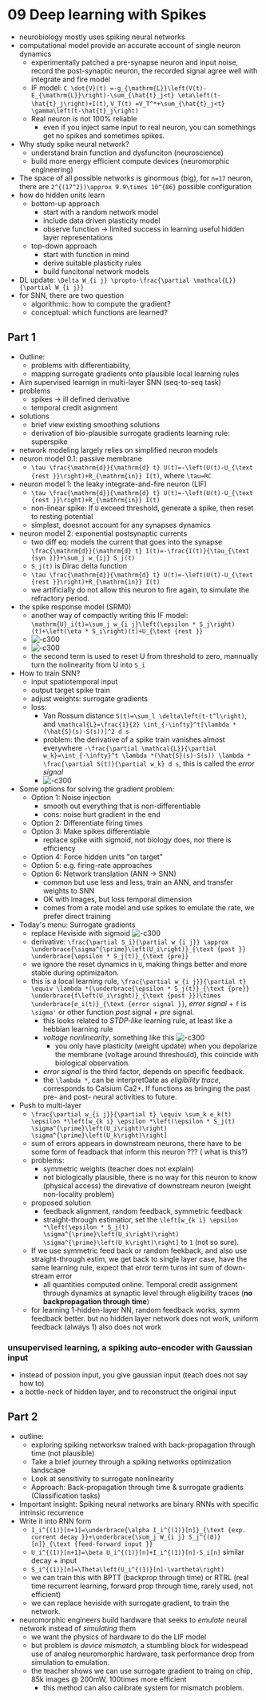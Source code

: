 # 09 Deep learning with Spikes
- neurobiology mostly uses spiking neural networks
- computational model provide an accurate account of single neuron dynamics
    - experimentally patched a pre-synapse neuron and input noise, record the post-synaptic neuron, the recorded signal agree well with integrate and fire model
    - IF model: ``C \dot{V}(t) =-g_{\mathrm{L}}\left(V(t)-E_{\mathrm{L}}\right)-\sum_{\hat{t}_j<t} \eta\left(t-\hat{t}_j\right)+I(t)``, ``V_T(t) =V_T^*+\sum_{\hat{t}_j<t} \gamma\left(t-\hat{t}_j\right)``
    - Real neuron is not 100% reliable
        - even if you inject same input to real neuron, you can somethings get no spikes and sometimes spikes.
- Why study spike  neural network?
    - understand brain function and dysfunciton (neuroscience)
    - build more energy efficient compute devices (neuromorphic engineering)
- The space of all possible networks is ginormous (big), for ``n=17`` neuron, there are ``2^{(17^2})\approx 9.9\times 10^{86}`` possible configuration
- how do hidden units learn
    - bottom-up approach
        - start with a random network model
        - include data driven plasticity model
        - observe function -> limited success in learning useful hidden layer representations
    - top-down approach
        - start with function in mind
        - derive suitable plasticity rules
        - build funcitonal network models
- DL update: ``\Delta W_{i j} \propto-\frac{\partial \mathcal{L}}{\partial W_{i j}}``
- for SNN, there are two question
    - algorithmic: how to compute the gradient?
    - conceptual: which functions are learned?

## Part 1
- Outline:
    - problems with differentiability, 
    - mapping surrogate gradients onto plausible local learning rules
- Aim supervised learnign in multi-layer SNN (seq-to-seq task)
- problems
    - spikes -> ill defined derivative
    - temporal credit asignment
- solutions 
    - brief view existing smoothing solutions
    - derivation of bio-plausible surrogate gradients learning rule: superspike
- network modeling largely relies on simplified neuron models
- neuron model 0.1: passive membrane
    - ``\tau \frac{\mathrm{d}}{\mathrm{d} t} U(t)=-\left(U(t)-U_{\text {rest }}\right)+R_{\mathrm{in}} I(t)``, where ``\tau=RC``
- neuron model 1:  the leaky integrate-and-fire neuron (LIF)
    - ``\tau \frac{\mathrm{d}}{\mathrm{d} t} U(t)=-\left(U(t)-U_{\text {rest }}\right)+R_{\mathrm{in}} I(t)``
    - non-linear spike:  If ``U`` exceed threshold, generate a spike, then reset to resting potential
    - simplest, doesnot account for any synapses dynamics
- neuron model 2: exponential postsynaptic currents
    - two diff eq: models the current that goes into the synapse ``\frac{\mathrm{d}}{\mathrm{d} t} I(t)=-\frac{I(t)}{\tau_{\text {syn }}}+\sum_j w_{ij} S_j(t)``
    - ``S_j(t)`` is Dirac delta function
    - ``\tau \frac{\mathrm{d}}{\mathrm{d} t} U(t)=-\left(U(t)-U_{\text {rest }}\right)+R_{\mathrm{in}} I(t)``
    - we artificially do not allow this neuron to fire again, to simulate the refractory period.
- the spike response model (SRM0)
    - another way of compactly writing this IF model: ``\mathrm{U}_i(t)=\sum_j w_{i j}\left(\epsilon * S_j\right)(t)+\left(\eta * S_i\right)(t)+U_{\text {rest }}``
    - ![-c300](media/16757667232806.png)
    - ![-c300](media/16757667447501.png)
    - the second term is used to reset U from threshold to zero, mannually turn the nolinearity from U into ``S_i``
- How to train SNN?
    - input spatiotemporal input
    - output target spike train
    - adjust weights: surrogate gradients
    - loss:
        - Van Rossum distance ``S(t)=\sum_l \delta\left(t-t^l\right)``, and ``\mathcal{L}=\frac{1}{2} \int_{-\infty}^t[\lambda *(\hat{S}(s)-S(s))]^2 d s``
        - problem: the derivative of a spike train vanishes almost everywhere ``-\frac{\partial \mathcal{L}}{\partial w_k}=\int_{-\infty}^t \lambda *(\hat{S}(s)-S(s)) \lambda * \frac{\partial S(t)}{\partial w_k} d s``, this is called the *error signal*
        - ![-c300](media/16757689706694.png)
- Some options for solving the gradient problem:
    - Option 1: Noise injection
        - smooth out everything that is non-differentiable
        - cons: noise hurt gradient in the end
    - Option 2: Differentiate firing times
    - Option 3: Make spikes differentiable
        - replace spike with sigmoid, not biology does, nor there is efficiency
    - Option 4: Force hidden units "on target"
    - Option 5: e.g. firing-rate approaches
    - Option 6: Network translation (ANN -> SNN)
        - common but use less and less, train an ANN, and transfer weights to SNN
        - OK with images, but loss temporal dimension
        - comes from a rate model and use spikes to emulate the rate, we prefer direct training
- Today's menu: Surrogate gradients
    - replace Heviside with sigmoid ![-c300](media/16757699097632.png)
    - derivative: ``\frac{\partial S_i}{\partial w_{i j}} \approx \underbrace{\sigma^{\prime}\left(U_i\right)}_{\text {post }} \underbrace{\epsilon * S_j(t)}_{\text {pre}}``
    - we ignore the reset dynamics in ``U``, making things better and more  stable during optimizaiton.
    - this is a local learning rule, ``\frac{\partial w_{i j}}{\partial t} \equiv \lambda *(\underbrace{\epsilon * S_j(t)}_{\text {pre}} \underbrace{f\left(U_i\right)}_{\text {post }})\times \underbrace{e_i(t)}_{\text {error signal }}``, *error signal* + ``f`` is ``\sigma'`` or other function *post* signal + *pre* signal.
        - this looks related to *STDP-like* learning rule, at least like a hebbian learning rule
        - *voltage nonlinearity*, something like this ![-c300](media/16757708603128.png)
            - you only have plasticity (weight update) when you depolarize the membrane (voltage around threshould), this coincide with biological observation.
        - *error signal* is the third factor, depends on specific feedback.
        - the ``\lambda *``, can be interpret0ate as *eligibility trace*, corresponds to Calsium Ca2+. If functions as bringing the past pre- and post- neural activities to future.
- Push to multi-layer
    - ``\frac{\partial w_{i j}}{\partial t} \equiv \sum_k e_k(t) \epsilon *\left[w_{k i} \epsilon *\left(\epsilon * S_j(t) \sigma^{\prime}\left(U_i\right)\right) \sigma^{\prime}\left(U_k\right)\right]``
    - sum of errors appears in downstream neurons, there have to be some form of feadback that inform this neuron ??? ( what is this?)
    -  problems:
        - symmetric weights (teacher does not explain)
        - not biologically plausible, there is no way for this neuron to know (physical access) the direvative of downstream neuron (weight non-locality problem)
    - proposed solution 
        - feedback alignment, random feedback, symmetric feedback
        - straight-through estimatior, set the ``\left[w_{k i} \epsilon *\left(\epsilon * S_j(t) \sigma^{\prime}\left(U_i\right)\right) \sigma^{\prime}\left(U_k\right)\right]`` to ``1`` (not so sure).
    - If we use symmetric feed back or random feekback, and also use straight-through estim, we get back to single layer case, have the same learning rule, expect that error term turns int sum of down-stream error
        - all quantities computed online. Temporal credit assignment through dynamics at synaptic level through eligibility traces (**no backpropagation through time**)
    - for learning 1-hidden-layer NN, random feedback works, symm feedback better. but no hidden layer network does not work, uniform feedback (always 1) also does not work

###  unsupervised learning, a spiking auto-encoder with Gaussian input
- instead of possion input, you give gaussian input (teach does not say how to)
- a bottle-neck of hidden layer, and to reconstruct the original input



## Part 2
- outline:
    - exploring spiking networksw trained with back-propagation through time (not plausible)
    - Take a brief journey through a spiking networks optimization landscape
    - Look at sensitivity to surrogate nonlinearity
    - Approach: Back-propagation through time & surrogate gradients (Classification tasks)
- Important insight: Spiking neural networks are binary RNNs with specific intrinsic recurrence
- Write it into RNN form
    - ``I_i^{(1)}[n+1]=\underbrace{\alpha I_i^{(1)}[n]}_{\text {exp. current decay }}+\underbrace{\sum_j W_{i j} S_j^{(0)}[n]}_{\text {feed-forward input }}``
    - ``U_i^{(1)}[n+1]=\beta U_i^{(1)}[n]+I_i^{(1)}[n]-S_i[n]`` similar decay + input
    - ``S_i^{(1)}[n]=\Theta\left(U_i^{(1)}[n]-\vartheta\right)`` 
    - we can train this with BPTT (backprop through time) or RTRL (real time recurrent learning, forward prop through time, rarely used, not efficient)
    - we can replace heviside with surrogate gradient, to train the network.
- neuromorphic engineers build hardware that seeks to *emulate* neural network instead of *simulating* them
    - we want the physics of hardware to do the LIF model
    - but problem is *device mismatch*, a stumbling block for widespead use of analog neuromorphic hardware, task performance drop from simulation to emulation.
    - the teacher shows we can use surrogate gradient to traing on chip, 85k images @ 200mW, 100times more efficient
        - this method can also calibrate system for mismatch problem.